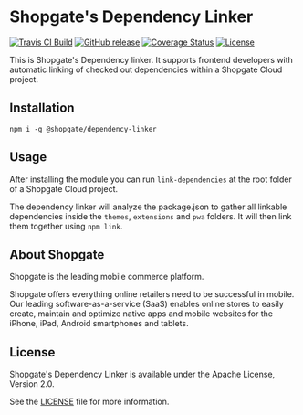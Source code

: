 # Shopgate's Dependency Linker

[![Travis CI Build](https://travis-ci.org/shopgate/dependency-linker.svg?branch=master)](https://travis-ci.org/shopgate/dependency-linker)
[![GitHub release](https://img.shields.io/github/release/shopgate/dependency-linker.svg)]()
[![Coverage Status](https://coveralls.io/repos/github/shopgate/dependency-linker/badge.svg?branch=master)](https://coveralls.io/github/shopgate/dependency-linker)
[![License](https://img.shields.io/badge/License-Apache%202.0-blue.svg)](https://opensource.org/licenses/Apache-2.0)

This is Shopgate's Dependency linker. It supports frontend developers with automatic linking of checked out dependencies within a Shopgate Cloud project.

## Installation

```
npm i -g @shopgate/dependency-linker
```

## Usage
After installing the module you can run `link-dependencies` at the root folder of a Shopgate Cloud project.

The dependency linker will analyze the package.json to gather all linkable dependencies inside the `themes`, `extensions` and `pwa` folders. It will then link them together using `npm link`.

## About Shopgate

Shopgate is the leading mobile commerce platform.

Shopgate offers everything online retailers need to be successful in mobile. Our leading software-as-a-service (SaaS) enables online stores to easily create, maintain and optimize native apps and mobile websites for the iPhone, iPad, Android smartphones and tablets.

## License

Shopgate's Dependency Linker is available under the Apache License, Version 2.0.

See the [LICENSE](./LICENSE) file for more information.
